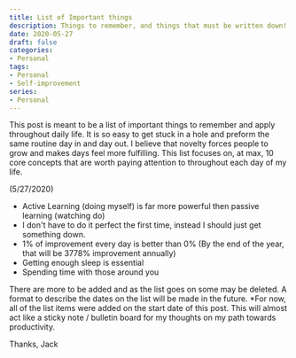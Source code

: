 ```yaml
---
title: List of Important things
description: Things to remember, and things that must be written down!
date: 2020-05-27
draft: false
categories:
- Personal
tags:
- Personal
- Self-improvement
series:
- Personal
---
```


This post is meant to be a list of important things to remember and apply throughout daily life. It is so easy to get stuck in a hole and preform the same routine day in and day out. I believe that novelty forces people to grow and makes days feel more fulfilling. This list focuses on, at max, 10 core concepts that are worth paying attention to throughout each day of my life.

(5/27/2020)
* Active Learning (doing myself) is far more powerful then passive learning (watching do)
* I don't have to do it perfect the first time, instead I should just get something down.
* 1% of improvement every day is better than 0% (By the end of the year, that will be 3778% improvement annually)
* Getting enough sleep is essential
* Spending time with those around you

There are more to be added and as the list goes on some may be deleted. A format to describe the dates on the list will be made in the future. *For now, all of the list items were added on the start date of this post. This will almost act like a sticky note / bulletin board for my thoughts on my path towards productivity.

Thanks,
Jack